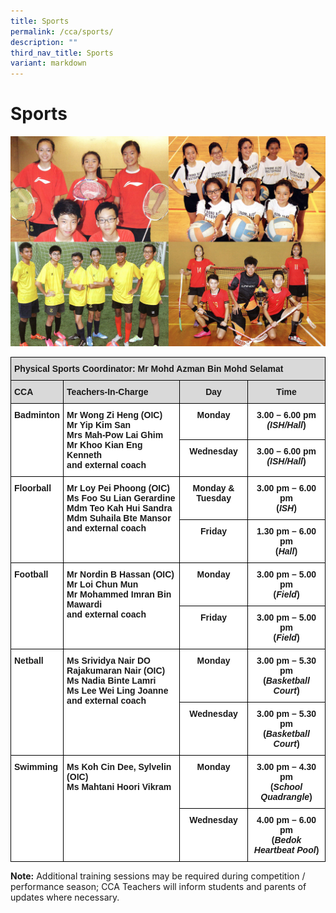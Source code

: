 ```yaml
---
title: Sports
permalink: /cca/sports/
description: ""
third_nav_title: Sports
variant: markdown
---
```

Sports
======

![Sports](/images/Physical-Sports.jpg)

<style type="text/css">
.tg  {border-collapse:collapse;border-spacing:0;}
.tg td{border-color:black;border-style:solid;border-width:1px;font-family:Arial, sans-serif;font-size:14px;
  overflow:hidden;padding:10px 5px;word-break:normal;}
.tg th{border-color:black;border-style:solid;border-width:1px;font-family:Arial, sans-serif;font-size:14px;
  font-weight:normal;overflow:hidden;padding:10px 5px;word-break:normal;}
.tg .tg-xqm4{background-color:#D9D9D9;font-weight:bold;text-align:left;vertical-align:top}
.tg .tg-px6y{background-color:#D9D9D9;font-weight:bold;text-align:center;vertical-align:top}
.tg .tg-dgl5{background-color:#FFF;font-weight:bold;text-align:left;vertical-align:top}
.tg .tg-9hzb{background-color:#FFF;font-weight:bold;text-align:center;vertical-align:top}
</style>
<table class="tg">
<thead>
  <tr>
    <th colspan="4" class="tg-xqm4">Physical Sports Coordinator: Mr Mohd Azman Bin Mohd Selamat</th>
  </tr>
</thead>
<tbody>
  <tr>
    <td class="tg-xqm4">CCA</td>
    <td class="tg-xqm4">Teachers-In-Charge</td>
    <td class="tg-px6y">Day</td>
    <td class="tg-px6y">Time</td>
  </tr>
  <tr>
    <td rowspan="3" class="tg-dgl5">Badminton</td>
    <td rowspan="3" class="tg-dgl5">Mr Wong Zi Heng (OIC)<br>Mr Yip Kim San<br>Mrs Mah-Pow Lai Ghim<br>Mr Khoo Kian Eng Kenneth<br>and external coach</td>
    <td class="tg-9hzb">Monday</td>
    <td class="tg-9hzb">3.00 – 6.00 pm <span style="font-style:italic"><br>(ISH/Hall</span>)</td>
  </tr>
  <tr>
    <td class="tg-9hzb">Wednesday</td>
    <td class="tg-9hzb">3.00 – 6.00 pm <span style="font-style:italic"><br>(ISH/Hall</span>)</td>
  </tr>
  <tr>
    
  </tr>
  <tr>
    <td rowspan="2" class="tg-dgl5">Floorball</td>
    <td rowspan="2" class="tg-dgl5">Mr Loy Pei Phoong (OIC)<br>Ms Foo Su Lian Gerardine<br>Mdm Teo Kah Hui Sandra<br>Mdm Suhaila Bte Mansor<br>and external coach</td>
    <td class="tg-9hzb">Monday &amp; Tuesday</td>
    <td class="tg-9hzb">3.00 pm – 6.00 pm<br>(<span style="font-style:italic">ISH</span>)</td>
  </tr>
  <tr>
    <td class="tg-9hzb">Friday</td>
    <td class="tg-9hzb">1.30 pm – 6.00 pm<br>(<span style="font-style:italic">Hall</span>)</td>
  </tr>
  <tr>
    <td rowspan="2" class="tg-dgl5">Football</td>
    <td rowspan="2" class="tg-dgl5">Mr Nordin B Hassan (OIC) 
			<br>Mr Loi Chun Mun<br>Mr Mohammed Imran Bin Mawardi<br>and external coach</td>
    <td class="tg-9hzb">Monday</td>
    <td class="tg-9hzb">3.00 pm – 5.00 pm<br>(<span style="font-style:italic">Field</span>)</td>
  </tr>
  <tr>
    <td class="tg-9hzb">Friday</td>
    <td class="tg-9hzb">3.00 pm – 5.00 pm<br>(<span style="font-style:italic">Field</span>)</td>
  </tr>
  <tr>
    <td rowspan="2" class="tg-dgl5">Netball</td>
    <td rowspan="2" class="tg-dgl5">	Ms Srividya Nair DO Rajakumaran Nair (OIC)<br>Ms Nadia Binte Lamri<br>Ms Lee Wei Ling Joanne<br>and external coach</td>
    <td class="tg-9hzb">Monday</td>
    <td class="tg-9hzb">3.00 pm – 5.30 pm <br>(<span style="font-style:italic">Basketball Court</span>)</td>
  </tr>
  <tr>
    <td class="tg-9hzb">Wednesday</td>
    <td class="tg-9hzb">3.00 pm – 5.30 pm <br>(<span style="font-style:italic">Basketball Court</span>)</td>
  </tr>
	<tr>
    <td rowspan="2" class="tg-dgl5">Swimming</td>
    <td rowspan="2" class="tg-dgl5">Ms Koh Cin Dee, Sylvelin (OIC)<br>	Ms Mahtani Hoori Vikram</td>
    <td class="tg-9hzb">Monday</td>
    <td class="tg-9hzb">3.00 pm – 4.30 pm <br>(<span style="font-style:italic">School Quadrangle</span>)</td>
  </tr>
  <tr>
    <td class="tg-9hzb">Wednesday</td>
    <td class="tg-9hzb">4.00 pm – 6.00 pm <br>(<span style="font-style:italic">Bedok Heartbeat Pool</span>)</td>
  </tr>
</tbody>
</table>

<b>Note:</b>&nbsp;Additional training sessions may be required during competition / performance season; CCA Teachers will inform students and parents of updates where necessary.